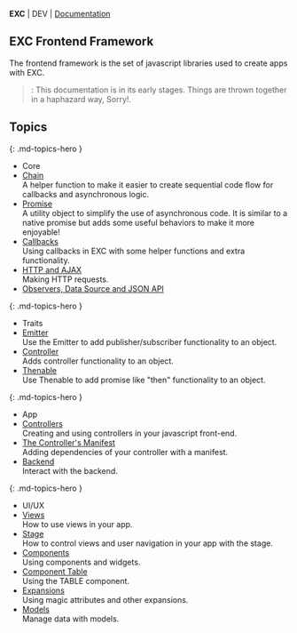 **EXC** | DEV | [Documentation](./doc_index.md)<BR>

## EXC Frontend Framework ##

The frontend framework is the set of javascript libraries used to create apps with EXC.    

> : This documentation is in its early stages. Things are thrown together in a haphazard way, Sorry!.

## Topics ##


{: .md-topics-hero }
- Core
- [Chain](./fte_ref_chain.md)<br> A helper function to make it easier to create sequential code flow for callbacks and asynchronous logic.
- [Promise](./fte_ref_core_promise.md)<br> A utility object to simplify the use of asynchronous code. It is similar to a native promise but adds some useful behaviors to make it more enjoyable!
- [Callbacks](./fte_ref_callbacks.md)<BR> Using callbacks in EXC with some helper functions and extra functionality.
- [HTTP and AJAX](./fte_ref_http.md)<BR> Making HTTP requests.
- [Observers, Data Source and JSON API](./fte_ref_ds.md)<BR>

{: .md-topics-hero }
- Traits
- [Emitter](./fte_ref_trait_publisher.md)<BR> Use the Emitter to add publisher/subscriber functionality to an object.
- [Controller](./fte_ref_trait_controller.md)<BR> Adds controller functionality to an object.
- [Thenable](./fte_ref_trait_thenabble.md)<BR> Use Thenable to add promise like "then" functionality to an object.


{: .md-topics-hero }
- App
- [Controllers](./fte_ref_controllers.md)<BR> Creating and using controllers in your javascript front-end.
- [The Controller's Manifest](./doc_client_controller_manifest.md)<BR> Adding dependencies of your controller with a manifest.
- [Backend](./fte_ref_backend.md)<br> Interact with the backend.

{: .md-topics-hero }
- UI/UX
- [Views](./doc_client_view.md)<BR> How to use views in your app.
- [Stage](./doc_client_stage.md)<BR> How to control views and user navigation in your app with the stage.
- [Components](./fte_ref_components.md)<br> Using components and widgets.
- [Component Table](./fte_ref_cmp_table.md)<br> Using the TABLE component.
- [Expansions](./fte_ref_expansions.md)<br> Using magic attributes and other expansions.
- [Models](./fte_ref_models.md)<br> Manage data with models.
